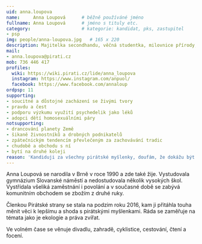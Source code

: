 ```yaml
---
uid: anna.loupova
name:     Anna Loupová  	# běžně používáné jméno
fullname: Anna Loupová  	# jméno s tituly etc.
category:                 	# kategorie: kandidat, pks, zastupitel
- psp
img: people/anna-loupova.jpg   # 165 x 220
description: Majitelka secondhandu, věčná studentka, milovnice přírody, knih a svobody 	# kratký popis, max 160 znaků
mail:
- anna.loupova@pirati.cz
mob: 736 446 417
profiles:
  wiki: https://wiki.pirati.cz/lide/anna_loupova
  instagram: https://www.instagram.com/anpuol/
  facebook: https://www.facebook.com/annaloup
ordpsp: 11
supporting:
- soucitné a důstojné zacházení se živými tvory
- pravdu a čest
- podporu výzkumu využití psychedelik jako léků
- adopci dětí homosexuálními páry
notsupporting:
- drancování planety Země 
- šikaně živnostníků a drobných podnikatelů
- zpátečnickým tendencím převlečeným za zachovávání tradic
- chudobě a obchodu s ní
- bytí na druhé koleji
reason: 'Kandiduji za všechny pirátské myšlenky, doufám, že dokážu být dalším silným hlasem, který pomůže k jejich prosazení. Chci bojovat za svobodu a možnosti, chci otevírat pálivá témata a přistupovat k nim s otevřenou hlavou a hledat ta nejlepší řešení. Chci podporovat zánik velkochovů a být hlasem těch, kteří jej nemají. Nejefektivnější způsob, jak těchto věcí dosáhnout je kandidovat a mluvit, dělám obojí.'
---
```

Anna Loupová se narodila v Brně v roce 1990 a zde také žije. Vystudovala gymnázium Slovanské náměstí a nedostudovala několik vysokých škol. Vystřídala všeliká zaměstnání i povolání a v současné době se zabývá komunitním obchodem se zbožím z druhé ruky. 

Členkou Pirátské strany se stala na podzim roku 2016, kam ji přitáhla touha měnit věci k lepšímu a shoda s pirátskými myšlenkami. Ráda se zaměřuje na témata jako je ekologie a práva zvířat.

Ve volném čase se věnuje divadlu, zahradě, cyklistice, cestování, čtení a focení.
